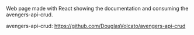 Web page made with React showing the documentation and consuming the avengers-api-crud.

avengers-api-crud: https://github.com/DouglasVolcato/avengers-api-crud